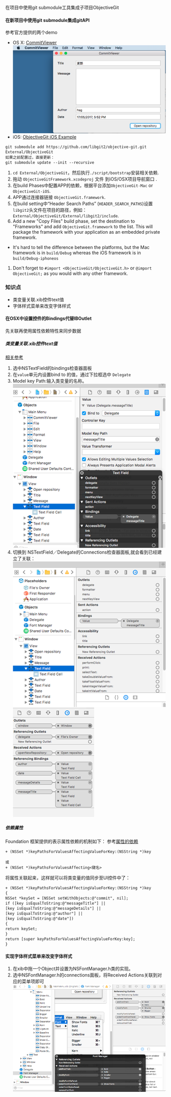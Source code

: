 在项目中使用git submodule工具集成子项目ObjectiveGit

#### 在新项目中使用git submodule集成gitAPI   
参考官方提供的两个demo
* OS X: [CommitViewer](https://github.com/Abizern/CommitViewer)   
![](/images/ObjectiveGitxiaoguo.png)    
* iOS: [ObjectiveGit iOS Example](https://github.com/Raekye/ObjectiveGit-iOS-Example)

```
git submodule add https://github.com/libgit2/objective-git.git External/ObjectiveGit
如果之前配置过，直接更新：
git submodule update --init --recursive
```

1. `cd External/ObjectiveGit`，然后执行`./script/bootstrap`安装相关依赖.
1. 拖动 `ObjectiveGitFramework.xcodeproj` 文件 到iOS/OSX项目导航窗口 .
1. 在build Phases中配置APP的依赖，根据平台添加`ObjectiveGit-Mac` or `ObjectiveGit-iOS`.
1. APP通过连接器链接 `ObjectiveGit.framework`.
1. 在build setting中“Header Search Paths” (`HEADER_SEARCH_PATHS`)设置`libgit2`头文件在项目的路径，例如：`External/ObjectiveGit/External/libgit2/include`. 
1. Add a new "Copy Files" build phase, set the destination to "Frameworks" and add `ObjectiveGit.framework` to the list. This will package the framework with your application as an embedded private framework.
*  It's hard to tell the difference between the platforms, but the Mac framework is in `build/Debug` whereas the iOS framework is in `build/Debug-iphoneos`
1. Don't forget to `#import <ObjectiveGit/ObjectiveGit.h>` or `@import ObjectiveGit;` as you would with any other framework.

### 知识点
* 类变量关联.xib控件text值    
* 字体样式菜单来改变字体样式    
#### 在OSX中设置控件的Bindings代替IBOutlet  

先关联再使用属性依赖特性来同步数据

##### 类变量关联.xib控件text值  
[相关参考](http://stackoverflow.com/questions/8161012/referencing-bindings-in-connections-inspector)      
1. 选中NSTextField的bindings检查器面板   
2. 在`value`单元内设置bind to 的值，通过下拉框选中 `Delegate`      
3. Model key Path:输入类变量的名称。    
![](/images/NSTextFieldBindings.png)   
4. 切换到 NSTextField／Delegate的Connections检查器面板,就会看到已经建立了关联：     
![](/images/textFieldConections.png)   ![](/images/delegatebinding.png)   

##### 依赖属性
Foundation 框架提供的表示属性依赖的机制如下：
参考[属性的依赖](https://github.com/huos3203/BookObjc/blob/master/publish/issue7/issue-7-3-DJBen.md#依赖的属性)
```objc
+ (NSSet *)keyPathsForValuesAffectingValueForKey:(NSString *)key

或
+ (NSSet *)keyPathsForValuesAffecting<键名>
```

将属性关联起来，这样就可以将类变量的值同步至UI控件中了：
```objc
+ (NSSet *)keyPathsForValuesAffectingValueForKey:(NSString *)key 
{
NSSet *keySet = [NSSet setWithObjects:@"commit", nil];
if ([key isEqualToString:@"messageTitle"] ||
[key isEqualToString:@"messageDetails"] ||
[key isEqualToString:@"author"] ||
[key isEqualToString:@"date"])
{
return keySet;
}
return [super keyPathsForValuesAffectingValueForKey:key];
}
```


#### 实现字体样式菜单来改变字体样式   
1. 在xib中拖一个Object并设置为NSFontManager.h类的实现。   
2. 选中NSFontManager.h的connections面板，将Received Actions关联到对应的菜单项即可  
![](/images/fontManage.png)
